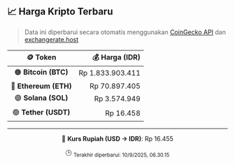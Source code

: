 

<!-- HARGA_KRIPTO -->
## 📈 Harga Kripto Terbaru

> Data ini diperbarui secara otomatis menggunakan [CoinGecko API](https://www.coingecko.com/) dan [exchangerate.host](https://exchangerate.host/)

<div align="center">

| 🪙 Token | 💰 Harga (IDR) |
|:------:|---------------:|
| 🟠 **Bitcoin (BTC)**   | Rp 1.833.903.411 |
| 🔵 **Ethereum (ETH)**  | Rp 70.897.405 |
| 🟣 **Solana (SOL)**    | Rp 3.574.949 |
| 🟢 **Tether (USDT)**   | Rp 16.458 |

---

💱 **Kurs Rupiah (USD → IDR)**: Rp 16.455

🕒 <sub>Terakhir diperbarui: 10/9/2025, 06.30.15</sub>

</div>
<!-- /HARGA_KRIPTO -->